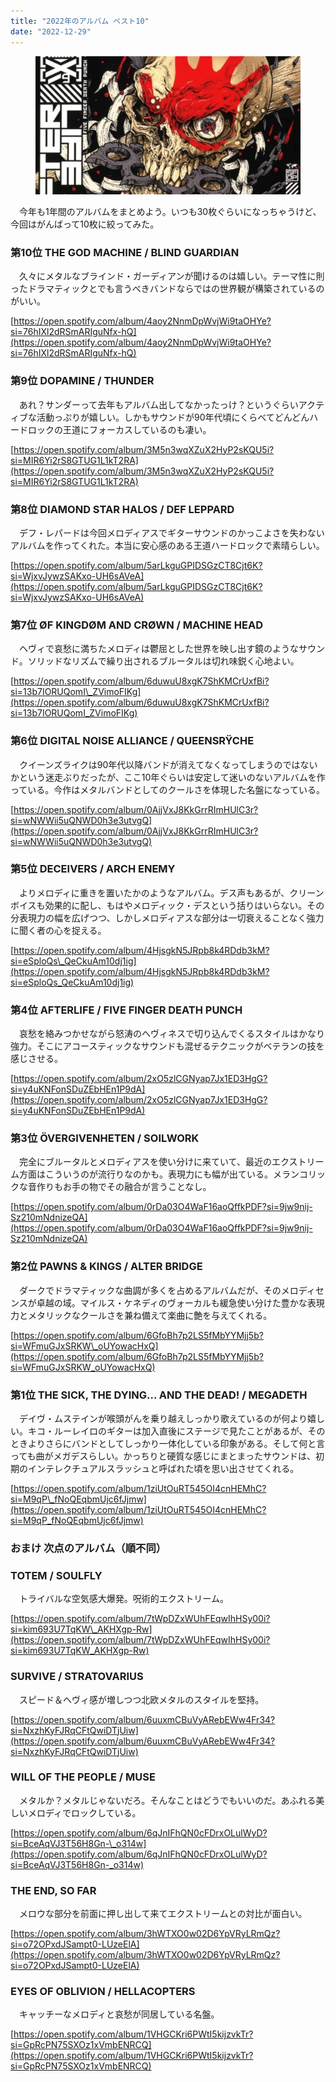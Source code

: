 ```yaml
---
title: "2022年のアルバム ベスト10"
date: "2022-12-29"
---
```


<figure>

![](assets/n8d4207fedb90_e2091340cc7bf3f3f0b0da577a2b5705.jpeg)

</figure>

　今年も1年間のアルバムをまとめよう。いつも30枚ぐらいになっちゃうけど、今回はがんばって10枚に絞ってみた。

### 第10位 THE GOD MACHINE / BLIND GUARDIAN

　久々にメタルなブラインド・ガーディアンが聞けるのは嬉しい。テーマ性に則ったドラマティックとでも言うべきバンドならではの世界観が構築されているのがいい。

[https://open.spotify.com/album/4aoy2NnmDpWvjWi9taOHYe?si=76hIXl2dRSmARIguNfx-hQ](https://open.spotify.com/album/4aoy2NnmDpWvjWi9taOHYe?si=76hIXl2dRSmARIguNfx-hQ)

### 第9位 DOPAMINE / THUNDER

　あれ？サンダーって去年もアルバム出してなかったっけ？というぐらいアクティブな活動っぷりが嬉しい。しかもサウンドが90年代頃にくらべてどんどんハードロックの王道にフォーカスしているのも凄い。

[https://open.spotify.com/album/3M5n3wqXZuX2HyP2sKQU5i?si=MIR6Yi2rS8GTUG1L1kT2RA](https://open.spotify.com/album/3M5n3wqXZuX2HyP2sKQU5i?si=MIR6Yi2rS8GTUG1L1kT2RA)

### 第8位 DIAMOND STAR HALOS / DEF LEPPARD

　デフ・レパードは今回メロディアスでギターサウンドのかっこよさを失わないアルバムを作ってくれた。本当に安心感のある王道ハードロックで素晴らしい。

[https://open.spotify.com/album/5arLkguGPIDSGzCT8Cjt6K?si=WjxvJywzSAKxo-UH6sAVeA](https://open.spotify.com/album/5arLkguGPIDSGzCT8Cjt6K?si=WjxvJywzSAKxo-UH6sAVeA)

### 第7位 ØF KINGDØM AND CRØWN / MACHINE HEAD

　ヘヴィで哀愁に満ちたメロディは鬱屈とした世界を映し出す鏡のようなサウンド。ソリッドなリズムで繰り出されるブルータルは切れ味鋭く心地よい。

[https://open.spotify.com/album/6duwuU8xgK7ShKMCrUxfBi?si=13b7IORUQomI\_ZVimoFIKg](https://open.spotify.com/album/6duwuU8xgK7ShKMCrUxfBi?si=13b7IORUQomI_ZVimoFIKg)

### 第6位 DIGITAL NOISE ALLIANCE / QUEENSRŸCHE

　クイーンズライクは90年代以降バンドが消えてなくなってしまうのではないかという迷走ぶりだったが、ここ10年ぐらいは安定して迷いのないアルバムを作っている。今作はメタルバンドとしてのクールさを体現した名盤になっている。

[https://open.spotify.com/album/0AjjVxJ8KkGrrRImHUlC3r?si=wNWWii5uQNWD0h3e3utvgQ](https://open.spotify.com/album/0AjjVxJ8KkGrrRImHUlC3r?si=wNWWii5uQNWD0h3e3utvgQ)

### 第5位 DECEIVERS / ARCH ENEMY

　よりメロディに重きを置いたかのようなアルバム。デス声もあるが、クリーンボイスも効果的に配し、もはやメロディック・デスという括りはいらない。その分表現力の幅を広げつつ、しかしメロディアスな部分は一切衰えることなく強力に聞く者の心を捉える。

[https://open.spotify.com/album/4HjsgkN5JRpb8k4RDdb3kM?si=eSploQs\_QeCkuAm10dj1ig](https://open.spotify.com/album/4HjsgkN5JRpb8k4RDdb3kM?si=eSploQs_QeCkuAm10dj1ig)

### 第4位 AFTERLIFE / FIVE FINGER DEATH PUNCH

　哀愁を絡みつかせながら怒涛のヘヴィネスで切り込んでくるスタイルはかなり強力。そこにアコースティックなサウンドも混ぜるテクニックがベテランの技を感じさせる。

[https://open.spotify.com/album/2xO5zlCGNyap7Jx1ED3HgG?si=y4uKNFonSDuZEbHEn1P9dA](https://open.spotify.com/album/2xO5zlCGNyap7Jx1ED3HgG?si=y4uKNFonSDuZEbHEn1P9dA)

### 第3位 ÖVERGIVENHETEN / SOILWORK

　完全にブルータルとメロディアスを使い分けに来ていて、最近のエクストリーム方面はこういうのが流行りなのかも。表現力にも幅が出ている。メランコリックな音作りもお手の物でその融合が言うことなし。

[https://open.spotify.com/album/0rDa03O4WaF16aoQffkPDF?si=9jw9nij-Sz210mNdnizeQA](https://open.spotify.com/album/0rDa03O4WaF16aoQffkPDF?si=9jw9nij-Sz210mNdnizeQA)

### 第2位 PAWNS & KINGS / ALTER BRIDGE

　ダークでドラマティックな曲調が多くを占めるアルバムだが、そのメロディセンスが卓越の域。マイルス・ケネディのヴォーカルも緩急使い分けた豊かな表現力とメタリックなクールさを兼ね備えて楽曲に艶を与えてくれる。

[https://open.spotify.com/album/6GfoBh7p2LS5fMbYYMjj5b?si=WFmuGJxSRKW\_oUYowacHxQ](https://open.spotify.com/album/6GfoBh7p2LS5fMbYYMjj5b?si=WFmuGJxSRKW_oUYowacHxQ)

### 第1位 THE SICK, THE DYING… AND THE DEAD! / MEGADETH

　デイヴ・ムステインが喉頭がんを乗り越えしっかり歌えているのが何より嬉しい。キコ・ルーレイロのギターは加入直後にステージで見たことがあるが、そのときよりさらにバンドとしてしっかり一体化している印象がある。そして何と言っても曲がメガデスらしい。かっちりと硬質な感じにまとまったサウンドは、初期のインテレクチュアルスラッシュと呼ばれた頃を思い出させてくれる。

[https://open.spotify.com/album/1ziUtOuRT545OI4cnHEMhC?si=M9qP\_fNoQEqbmUjc6fJjmw](https://open.spotify.com/album/1ziUtOuRT545OI4cnHEMhC?si=M9qP_fNoQEqbmUjc6fJjmw)

### おまけ 次点のアルバム（順不同）

### TOTEM / SOULFLY

　トライバルな空気感大爆発。呪術的エクストリーム。

[https://open.spotify.com/album/7tWpDZxWUhFEqwIhHSy00i?si=kim693U7TqKW\_AKHXgp-Rw](https://open.spotify.com/album/7tWpDZxWUhFEqwIhHSy00i?si=kim693U7TqKW_AKHXgp-Rw)

### SURVIVE / STRATOVARIUS

　スピード＆ヘヴィ感が増しつつ北欧メタルのスタイルを堅持。

[https://open.spotify.com/album/6uuxmCBuVyARebEWw4Fr34?si=NxzhKyFJRqCFtQwiDTjUiw](https://open.spotify.com/album/6uuxmCBuVyARebEWw4Fr34?si=NxzhKyFJRqCFtQwiDTjUiw)

### WILL OF THE PEOPLE / MUSE

　メタルか？メタルじゃないだろ。そんなことはどうでもいいのだ。あふれる美しいメロディでロックしている。

[https://open.spotify.com/album/6qJnIFhQN0cFDrxOLulWyD?si=BceAqVJ3T56H8Gn-\_o314w](https://open.spotify.com/album/6qJnIFhQN0cFDrxOLulWyD?si=BceAqVJ3T56H8Gn-_o314w)

### THE END, SO FAR

　メロウな部分を前面に押し出して来てエクストリームとの対比が面白い。

[https://open.spotify.com/album/3hWTXO0w02D6YpVRyLRmQz?si=o72OPxdJSampt0-LUzeElA](https://open.spotify.com/album/3hWTXO0w02D6YpVRyLRmQz?si=o72OPxdJSampt0-LUzeElA)

### EYES OF OBLIVION / HELLACOPTERS

　キャッチーなメロディと哀愁が同居している名盤。

[https://open.spotify.com/album/1VHGCKri6PWtI5kijzvkTr?si=GpRcPN75SXOz1xVmbENRCQ](https://open.spotify.com/album/1VHGCKri6PWtI5kijzvkTr?si=GpRcPN75SXOz1xVmbENRCQ)
